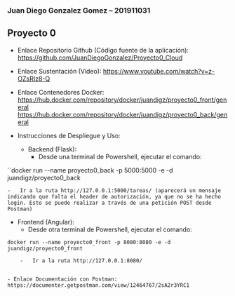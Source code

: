 ### Juan Diego Gonzalez Gomez – 201911031

## Proyecto 0

- Enlace Repositorio Github (Código fuente de la aplicación):
https://github.com/JuanDiegoGonzalez/Proyecto0_Cloud

- Enlace Sustentación (Video):
https://www.youtube.com/watch?v=z-OZsRIz8-Q

- Enlace Contenedores Docker:
https://hub.docker.com/repository/docker/juandigz/proyecto0_front/general
https://hub.docker.com/repository/docker/juandigz/proyecto0_back/general

- Instrucciones de Despliegue y Uso:

  -	Backend (Flask):
    - Desde una terminal de Powershell, ejecutar el comando:

``docker run --name proyecto0_back -p 5000:5000 -e -d juandigz/proyecto0_back

    -	Ir a la ruta http://127.0.0.1:5000/tareas/ (aparecerá un mensaje indicando que falta el header de autorización, ya que no se ha hecho login. Esto se puede realizar a través de una petición POST desde Postman)

  - Frontend (Angular):
    - Desde otra terminal de Powershell, ejecutar el comando:

```
docker run --name proyecto0_front -p 8080:8080 -e -d juandigz/proyecto0_front

    -	Ir a la ruta http://127.0.0.1:8080/


- Enlace Documentación con Postman:
https://documenter.getpostman.com/view/12464767/2sA2r3YRC1

